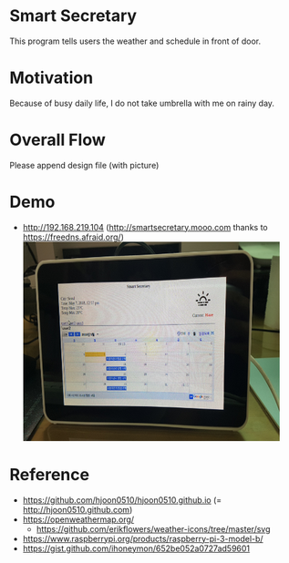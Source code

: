 # Smart Secretary
This program tells users the weather and schedule in front of door.

# Motivation
Because of busy daily life, I do not take umbrella with me on rainy day.

# Overall Flow
 Please append design file (with picture)
 
# Demo
* http://192.168.219.104 (http://smartsecretary.mooo.com thanks to https://freedns.afraid.org/)
<img src=https://github.com/hjoon0510/SmartSecretary/blob/master/pic/demo3.jpg border=0 width=450 height=350> </img>


# Reference
* https://github.com/hjoon0510/hjoon0510.github.io (= http://hjoon0510.github.com)
* https://openweathermap.org/
   * https://github.com/erikflowers/weather-icons/tree/master/svg
* https://www.raspberrypi.org/products/raspberry-pi-3-model-b/
* https://gist.github.com/ihoneymon/652be052a0727ad59601
